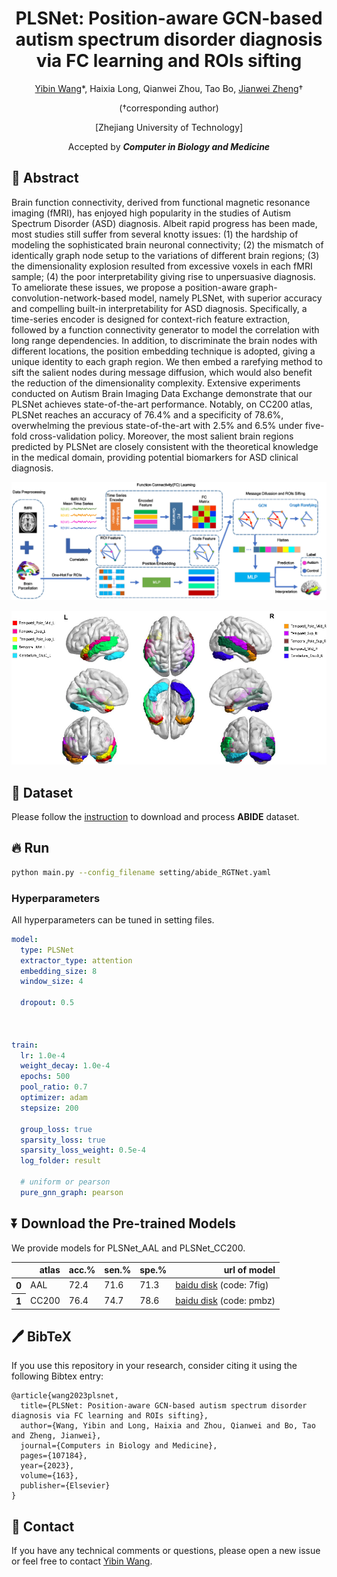 <div align="center">
<h1>PLSNet: Position-aware GCN-based autism spectrum disorder diagnosis via FC learning and ROIs sifting</h1>


[Yibin Wang](https://codegoat24.github.io)\*, Haixia Long, Qianwei Zhou, Tao Bo, [Jianwei Zheng](https://zhengjianwei2.github.io/)&#8224;

(&#8224;corresponding author)

[Zhejiang University of Technology]

Accepted by _**Computer in Biology and Medicine**_

</div>

## 📖 Abstract
Brain function connectivity, derived from functional magnetic resonance imaging (fMRI), has enjoyed high popularity in the studies of Autism Spectrum Disorder (ASD) diagnosis. Albeit rapid progress has been made, most studies still suffer from several knotty issues: (1) the hardship of modeling the sophisticated brain neuronal connectivity; (2) the mismatch of identically graph node setup to the variations of different brain regions; (3) the dimensionality explosion resulted from excessive voxels in each fMRI sample; (4) the poor interpretability giving rise to unpersuasive diagnosis. To ameliorate these issues, we propose a position-aware graph-convolution-network-based model, namely PLSNet, with superior accuracy and compelling built-in interpretability for ASD diagnosis. Specifically, a time-series encoder is designed for context-rich feature extraction, followed by a function connectivity generator to model the correlation with long range dependencies. In addition, to discriminate the brain nodes with different locations, the position embedding technique is adopted, giving a unique identity to each graph region. We then embed a rarefying method to sift the salient nodes during message diffusion, which would also benefit the reduction of the dimensionality complexity. Extensive experiments conducted on Autism Brain Imaging Data Exchange demonstrate that our PLSNet achieves state-of-the-art performance. Notably, on CC200 atlas, PLSNet reaches an accuracy of 76.4% and a specificity of 78.6%, overwhelming the previous state-of-the-art with 2.5% and 6.5% under five-fold cross-validation policy. Moreover, the most salient brain regions predicted by PLSNet are closely consistent with the theoretical knowledge in the medical domain, providing potential biomarkers for ASD clinical diagnosis.

![PLSNet](./PLSNet.png)

![Biomarkers](./Biomarkers.png)

## 🔧 Dataset


Please follow the [instruction](util/abide/readme.md) to download and process **ABIDE** dataset.

## 🔥 Run

```bash
python main.py --config_filename setting/abide_RGTNet.yaml
```

### Hyperparameters

All hyperparameters can be tuned in setting files.

```yaml
model:
  type: PLSNet
  extractor_type: attention
  embedding_size: 8
  window_size: 4

  dropout: 0.5



train:
  lr: 1.0e-4
  weight_decay: 1.0e-4
  epochs: 500
  pool_ratio: 0.7
  optimizer: adam
  stepsize: 200

  group_loss: true
  sparsity_loss: true
  sparsity_loss_weight: 0.5e-4
  log_folder: result
  
  # uniform or pearson
  pure_gnn_graph: pearson
```

## ⏬ Download the Pre-trained Models
We provide models for PLSNet_AAL and PLSNet_CC200.

<table>
  <thead>
    <tr style="text-align: right;">
      <th></th>
      <th>atlas</th>
      <th>acc.%</th>
      <th>sen.%</th>
      <th>spe.%</th>
      <th>url of model</th>
    </tr>
  </thead>
  <tbody>
    <tr>
      <th>0</th>
      <td>AAL</td>
      <td>72.4</td>
      <td>71.6</td>
      <td>71.3</td>
      <td><a href="https://pan.baidu.com/s/1K_yXsK0n01mtD1-drTqv8w">baidu disk</a>&nbsp;(code: 7fig)</td>
    </tr>
    <tr>
      <th>1</th>
      <td>CC200</td>
      <td>76.4</td>
      <td>74.7</td>
      <td>78.6</td>
      <td><a href="https://pan.baidu.com/s/1apwl5TAzrQbp8wWLdH-BLg">baidu disk</a>&nbsp;(code: pmbz)</td>
    </tr>

  </tbody>
</table>


##  🖊️ BibTeX
If you use this repository in your research, consider citing it using the following Bibtex entry:

```
@article{wang2023plsnet,
  title={PLSNet: Position-aware GCN-based autism spectrum disorder diagnosis via FC learning and ROIs sifting},
  author={Wang, Yibin and Long, Haixia and Zhou, Qianwei and Bo, Tao and Zheng, Jianwei},
  journal={Computers in Biology and Medicine},
  pages={107184},
  year={2023},
  volume={163},
  publisher={Elsevier}
}
```

## 📧 Contact

If you have any technical comments or questions, please open a new issue or feel free to contact [Yibin Wang](https://codegoat24.github.io).
